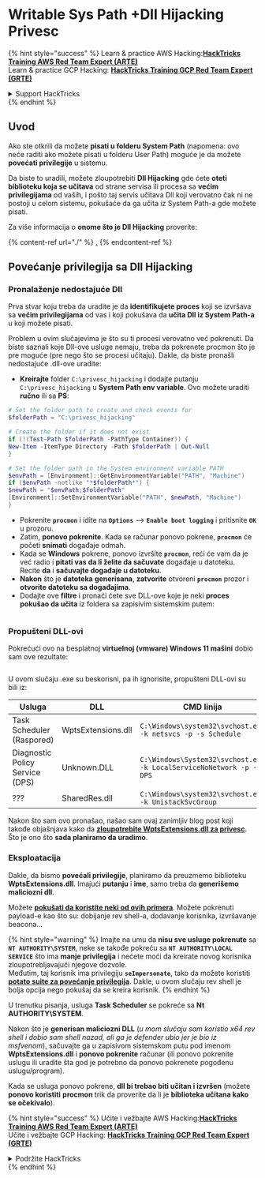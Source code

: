 # Writable Sys Path +Dll Hijacking Privesc

{% hint style="success" %}
Learn & practice AWS Hacking:<img src="/.gitbook/assets/arte.png" alt="" data-size="line">[**HackTricks Training AWS Red Team Expert (ARTE)**](https://training.hacktricks.xyz/courses/arte)<img src="/.gitbook/assets/arte.png" alt="" data-size="line">\
Learn & practice GCP Hacking: <img src="/.gitbook/assets/grte.png" alt="" data-size="line">[**HackTricks Training GCP Red Team Expert (GRTE)**<img src="/.gitbook/assets/grte.png" alt="" data-size="line">](https://training.hacktricks.xyz/courses/grte)

<details>

<summary>Support HackTricks</summary>

* Check the [**subscription plans**](https://github.com/sponsors/carlospolop)!
* **Join the** 💬 [**Discord group**](https://discord.gg/hRep4RUj7f) or the [**telegram group**](https://t.me/peass) or **follow** us on **Twitter** 🐦 [**@hacktricks\_live**](https://twitter.com/hacktricks\_live)**.**
* **Share hacking tricks by submitting PRs to the** [**HackTricks**](https://github.com/carlospolop/hacktricks) and [**HackTricks Cloud**](https://github.com/carlospolop/hacktricks-cloud) github repos.

</details>
{% endhint %}

## Uvod

Ako ste otkrili da možete **pisati u folderu System Path** (napomena: ovo neće raditi ako možete pisati u folderu User Path) moguće je da možete **povećati privilegije** u sistemu.

Da biste to uradili, možete zloupotrebiti **Dll Hijacking** gde ćete **oteti biblioteku koja se učitava** od strane servisa ili procesa sa **većim privilegijama** od vaših, i pošto taj servis učitava Dll koji verovatno čak ni ne postoji u celom sistemu, pokušaće da ga učita iz System Path-a gde možete pisati.

Za više informacija o **onome što je Dll Hijacking** proverite:

{% content-ref url="./" %}
[.](./)
{% endcontent-ref %}

## Povećanje privilegija sa Dll Hijacking

### Pronalaženje nedostajuće Dll

Prva stvar koju treba da uradite je da **identifikujete proces** koji se izvršava sa **većim privilegijama** od vas i koji pokušava da **učita Dll iz System Path-a** u koji možete pisati.

Problem u ovim slučajevima je što su ti procesi verovatno već pokrenuti. Da biste saznali koje Dll-ove usluge nemaju, treba da pokrenete procmon što je pre moguće (pre nego što se procesi učitaju). Dakle, da biste pronašli nedostajuće .dll-ove uradite:

* **Kreirajte** folder `C:\privesc_hijacking` i dodajte putanju `C:\privesc_hijacking` u **System Path env variable**. Ovo možete uraditi **ručno** ili sa **PS**:
```powershell
# Set the folder path to create and check events for
$folderPath = "C:\privesc_hijacking"

# Create the folder if it does not exist
if (!(Test-Path $folderPath -PathType Container)) {
New-Item -ItemType Directory -Path $folderPath | Out-Null
}

# Set the folder path in the System environment variable PATH
$envPath = [Environment]::GetEnvironmentVariable("PATH", "Machine")
if ($envPath -notlike "*$folderPath*") {
$newPath = "$envPath;$folderPath"
[Environment]::SetEnvironmentVariable("PATH", $newPath, "Machine")
}
```
* Pokrenite **`procmon`** i idite na **`Options`** --> **`Enable boot logging`** i pritisnite **`OK`** u prozoru.
* Zatim, **ponovo pokrenite**. Kada se računar ponovo pokrene, **`procmon`** će početi **snimati** događaje odmah.
* Kada se **Windows** pokrene, ponovo izvršite **`procmon`**, reći će vam da je već radio i **pitati vas da li želite da sačuvate** događaje u datoteku. Recite **da** i **sačuvajte događaje u datoteku**.
* **Nakon** što je **datoteka** **generisana**, **zatvorite** otvoreni **`procmon`** prozor i **otvorite datoteku sa događajima**.
* Dodajte ove **filtre** i pronaći ćete sve DLL-ove koje je neki **proces pokušao da učita** iz foldera sa zapisivim sistemskim putem:

<figure><img src="../../../.gitbook/assets/image (945).png" alt=""><figcaption></figcaption></figure>

### Propušteni DLL-ovi

Pokrećući ovo na besplatnoj **virtuelnoj (vmware) Windows 11 mašini** dobio sam ove rezultate:

<figure><img src="../../../.gitbook/assets/image (607).png" alt=""><figcaption></figcaption></figure>

U ovom slučaju .exe su beskorisni, pa ih ignorisite, propušteni DLL-ovi su bili iz:

| Usluga                          | DLL                | CMD linija                                                            |
| ------------------------------- | ------------------ | --------------------------------------------------------------------- |
| Task Scheduler (Raspored)      | WptsExtensions.dll | `C:\Windows\system32\svchost.exe -k netsvcs -p -s Schedule`          |
| Diagnostic Policy Service (DPS) | Unknown.DLL        | `C:\Windows\System32\svchost.exe -k LocalServiceNoNetwork -p -s DPS` |
| ???                             | SharedRes.dll      | `C:\Windows\system32\svchost.exe -k UnistackSvcGroup`                |

Nakon što sam ovo pronašao, našao sam ovaj zanimljiv blog post koji takođe objašnjava kako da [**zloupotrebite WptsExtensions.dll za privesc**](https://juggernaut-sec.com/dll-hijacking/#Windows\_10\_Phantom\_DLL\_Hijacking\_-\_WptsExtensionsdll). Što je ono što **sada planiramo da uradimo**.

### Eksploatacija

Dakle, da bismo **povećali privilegije**, planiramo da preuzmemo biblioteku **WptsExtensions.dll**. Imajući **putanju** i **ime**, samo treba da **generišemo maliciozni dll**.

Možete [**pokušati da koristite neki od ovih primera**](./#creating-and-compiling-dlls). Možete pokrenuti payload-e kao što su: dobijanje rev shell-a, dodavanje korisnika, izvršavanje beacona...

{% hint style="warning" %}
Imajte na umu da **nisu sve usluge pokrenute** sa **`NT AUTHORITY\SYSTEM`**, neke se takođe pokreću sa **`NT AUTHORITY\LOCAL SERVICE`** što ima **manje privilegija** i nećete moći da kreirate novog korisnika zloupotrebljavajući njegove dozvole.\
Međutim, taj korisnik ima privilegiju **`seImpersonate`**, tako da možete koristiti [**potato suite za povećanje privilegija**](../roguepotato-and-printspoofer.md). Dakle, u ovom slučaju rev shell je bolja opcija nego pokušaj da se kreira korisnik.
{% endhint %}

U trenutku pisanja, usluga **Task Scheduler** se pokreće sa **Nt AUTHORITY\SYSTEM**.

Nakon što je **generisan maliciozni DLL** (_u mom slučaju sam koristio x64 rev shell i dobio sam shell nazad, ali ga je defender ubio jer je bio iz msfvenom_), sačuvajte ga u zapisivom sistemskom putu pod imenom **WptsExtensions.dll** i **ponovo pokrenite** računar (ili ponovo pokrenite uslugu ili uradite šta god je potrebno da ponovo pokrenete pogođenu uslugu/program).

Kada se usluga ponovo pokrene, **dll bi trebao biti učitan i izvršen** (možete **ponovo koristiti** **procmon** trik da proverite da li je **biblioteka učitana kako se očekivalo**).

{% hint style="success" %}
Učite i vežbajte AWS Hacking:<img src="/.gitbook/assets/arte.png" alt="" data-size="line">[**HackTricks Training AWS Red Team Expert (ARTE)**](https://training.hacktricks.xyz/courses/arte)<img src="/.gitbook/assets/arte.png" alt="" data-size="line">\
Učite i vežbajte GCP Hacking: <img src="/.gitbook/assets/grte.png" alt="" data-size="line">[**HackTricks Training GCP Red Team Expert (GRTE)**<img src="/.gitbook/assets/grte.png" alt="" data-size="line">](https://training.hacktricks.xyz/courses/grte)

<details>

<summary>Podržite HackTricks</summary>

* Proverite [**planove pretplate**](https://github.com/sponsors/carlospolop)!
* **Pridružite se** 💬 [**Discord grupi**](https://discord.gg/hRep4RUj7f) ili [**telegram grupi**](https://t.me/peass) ili **pratite** nas na **Twitter-u** 🐦 [**@hacktricks\_live**](https://twitter.com/hacktricks\_live)**.**
* **Podelite hakerske trikove slanjem PR-ova na** [**HackTricks**](https://github.com/carlospolop/hacktricks) i [**HackTricks Cloud**](https://github.com/carlospolop/hacktricks-cloud) github repozitorijume.

</details>
{% endhint %}
